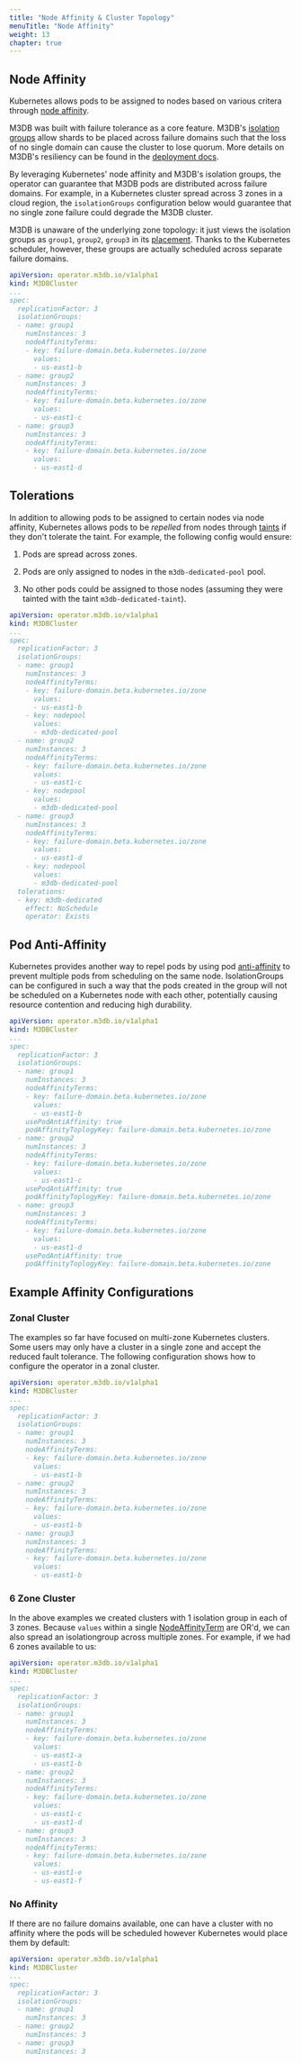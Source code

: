 ```yaml
---
title: "Node Affinity & Cluster Topology"
menuTitle: "Node Affinity"
weight: 13
chapter: true
---
```


## Node Affinity

Kubernetes allows pods to be assigned to nodes based on various critera through [node affinity][k8s-node-affinity].

M3DB was built with failure tolerance as a core feature. M3DB's [isolation groups][m3db-isogroups] allow shards to be
placed across failure domains such that the loss of no single domain can cause the cluster to lose quorum. More details
on M3DB's resiliency can be found in the [deployment docs][m3db-deployment].

By leveraging Kubernetes' node affinity and M3DB's isolation groups, the operator can guarantee that M3DB pods are
distributed across failure domains. For example, in a Kubernetes cluster spread across 3 zones in a cloud region, the
`isolationGroups` configuration below would guarantee that no single zone failure could degrade the M3DB cluster.

M3DB is unaware of the underlying zone topology: it just views the isolation groups as `group1`, `group2`, `group3` in
its [placement][m3db-placement]. Thanks to the Kubernetes scheduler, however, these groups are actually scheduled across
separate failure domains.

```yaml
apiVersion: operator.m3db.io/v1alpha1
kind: M3DBCluster
...
spec:
  replicationFactor: 3
  isolationGroups:
  - name: group1
    numInstances: 3
    nodeAffinityTerms:
    - key: failure-domain.beta.kubernetes.io/zone
      values:
      - us-east1-b
  - name: group2
    numInstances: 3
    nodeAffinityTerms:
    - key: failure-domain.beta.kubernetes.io/zone
      values:
      - us-east1-c
  - name: group3
    numInstances: 3
    nodeAffinityTerms:
    - key: failure-domain.beta.kubernetes.io/zone
      values:
      - us-east1-d
```

## Tolerations

In addition to allowing pods to be assigned to certain nodes via node affinity, Kubernetes allows pods to be _repelled_
from nodes through [taints][k8s-taints] if they don't tolerate the taint. For example, the following config would ensure:

1. Pods are spread across zones.

2. Pods are only assigned to nodes in the `m3db-dedicated-pool` pool.

3. No other pods could be assigned to those nodes (assuming they were tainted with the taint `m3db-dedicated-taint`).

```yaml
apiVersion: operator.m3db.io/v1alpha1
kind: M3DBCluster
...
spec:
  replicationFactor: 3
  isolationGroups:
  - name: group1
    numInstances: 3
    nodeAffinityTerms:
    - key: failure-domain.beta.kubernetes.io/zone
      values:
      - us-east1-b
    - key: nodepool
      values:
      - m3db-dedicated-pool
  - name: group2
    numInstances: 3
    nodeAffinityTerms:
    - key: failure-domain.beta.kubernetes.io/zone
      values:
      - us-east1-c
    - key: nodepool
      values:
      - m3db-dedicated-pool
  - name: group3
    numInstances: 3
    nodeAffinityTerms:
    - key: failure-domain.beta.kubernetes.io/zone
      values:
      - us-east1-d
    - key: nodepool
      values:
      - m3db-dedicated-pool
  tolerations:
  - key: m3db-dedicated
    effect: NoSchedule
    operator: Exists
```
## Pod Anti-Affinity

Kubernetes provides another way to repel pods by using pod
[anti-affinity][k8s-anti-affinity] to prevent multiple pods from scheduling on
the same node. IsolationGroups can be configured in such a way that the pods
created in the group will not be scheduled on a Kubernetes node with each
other, potentially causing resource contention and reducing high durability.

```yaml
apiVersion: operator.m3db.io/v1alpha1
kind: M3DBCluster
...
spec:
  replicationFactor: 3
  isolationGroups:
  - name: group1
    numInstances: 3
    nodeAffinityTerms:
    - key: failure-domain.beta.kubernetes.io/zone
      values:
      - us-east1-b
    usePodAntiAffinity: true
    podAffinityToplogyKey: failure-domain.beta.kubernetes.io/zone
  - name: group2
    numInstances: 3
    nodeAffinityTerms:
    - key: failure-domain.beta.kubernetes.io/zone
      values:
      - us-east1-c
    usePodAntiAffinity: true
    podAffinityToplogyKey: failure-domain.beta.kubernetes.io/zone
  - name: group3
    numInstances: 3
    nodeAffinityTerms:
    - key: failure-domain.beta.kubernetes.io/zone
      values:
      - us-east1-d
    usePodAntiAffinity: true
    podAffinityToplogyKey: failure-domain.beta.kubernetes.io/zone
```

## Example Affinity Configurations

### Zonal Cluster

The examples so far have focused on multi-zone Kubernetes clusters. Some users may only have a cluster in a single zone
and accept the reduced fault tolerance. The following configuration shows how to configure the operator in a zonal
cluster.

```yaml
apiVersion: operator.m3db.io/v1alpha1
kind: M3DBCluster
...
spec:
  replicationFactor: 3
  isolationGroups:
  - name: group1
    numInstances: 3
    nodeAffinityTerms:
    - key: failure-domain.beta.kubernetes.io/zone
      values:
      - us-east1-b
  - name: group2
    numInstances: 3
    nodeAffinityTerms:
    - key: failure-domain.beta.kubernetes.io/zone
      values:
      - us-east1-b
  - name: group3
    numInstances: 3
    nodeAffinityTerms:
    - key: failure-domain.beta.kubernetes.io/zone
      values:
      - us-east1-b
```

### 6 Zone Cluster

In the above examples we created clusters with 1 isolation group in each of 3 zones. Because `values` within a single
[NodeAffinityTerm][node-affinity-term] are OR'd, we can also spread an isolationgroup across multiple zones. For
example, if we had 6 zones available to us:

```yaml
apiVersion: operator.m3db.io/v1alpha1
kind: M3DBCluster
...
spec:
  replicationFactor: 3
  isolationGroups:
  - name: group1
    numInstances: 3
    nodeAffinityTerms:
    - key: failure-domain.beta.kubernetes.io/zone
      values:
      - us-east1-a
      - us-east1-b
  - name: group2
    numInstances: 3
    nodeAffinityTerms:
    - key: failure-domain.beta.kubernetes.io/zone
      values:
      - us-east1-c
      - us-east1-d
  - name: group3
    numInstances: 3
    nodeAffinityTerms:
    - key: failure-domain.beta.kubernetes.io/zone
      values:
      - us-east1-e
      - us-east1-f
```

### No Affinity

If there are no failure domains available, one can have a cluster with no affinity where the pods will be scheduled however Kubernetes would place them by default:

```yaml
apiVersion: operator.m3db.io/v1alpha1
kind: M3DBCluster
...
spec:
  replicationFactor: 3
  isolationGroups:
  - name: group1
    numInstances: 3
  - name: group2
    numInstances: 3
  - name: group3
    numInstances: 3
```

[k8s-node-affinity]: https://kubernetes.io/docs/concepts/configuration/assign-pod-node/#affinity-and-anti-affinity
[k8s-taints]: https://kubernetes.io/docs/concepts/configuration/taint-and-toleration/
[k8s-anti-affinity]: https://kubernetes.io/docs/concepts/scheduling-eviction/assign-pod-node/#inter-pod-affinity-and-anti-affinity
[m3db-deployment]: https://docs.m3db.io/operational_guide/replication_and_deployment_in_zones/
[m3db-isogroups]: https://docs.m3db.io/operational_guide/placement_configuration/#isolation-group
[m3db-placement]: https://docs.m3db.io/operational_guide/placement/
[node-affinity-term]: /docs/v1.1/operator/api/#nodeaffinityterm
